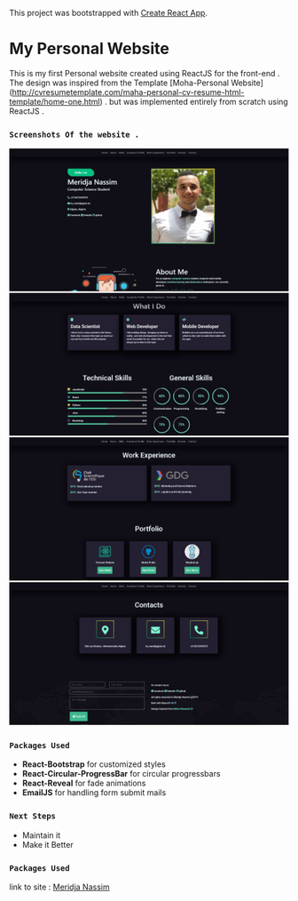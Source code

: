 This project was bootstrapped with [Create React App](https://github.com/facebook/create-react-app).

# My Personal Website

This is my first Personal website created using ReactJS for the front-end . The design was inspired from the Template [Moha-Personal Website] (http://cvresumetemplate.com/maha-personal-cv-resume-html-template/home-one.html) . but was implemented entirely from scratch using ReactJS .

### `Screenshots Of the website .`

<img src="./screenshots/screen1.JPG" alt="scr1"/>

<img src="./screenshots/screen2.JPG" alt="scr2"/>

<img src="./screenshots/screen3.JPG" alt="scr3"/>

<img src="./screenshots/screen4.JPG" alt="scr4"/>

### `Packages Used`
  * <strong>React-Bootstrap</strong> for customized styles
  * <strong>React-Circular-ProgressBar</strong> for circular progressbars
  * <strong>React-Reveal</strong> for fade animations
  * <strong>EmailJS</strong> for handling form submit mails

### `Next Steps` 
  * Maintain it
  * Make it Better

### `Packages Used`
link to site : [Meridja Nassim](https://meridjanassim.github.io/)
